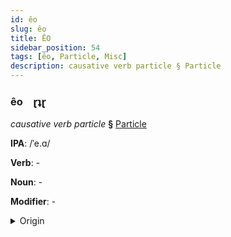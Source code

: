 ```yaml
---
id: êo
slug: êo
title: ÊO
sidebar_position: 54
tags: [êo, Particle, Misc]
description: causative verb particle § Particle
---
```


### êo&emsp;<span kind="abugida">ɽʇɽ</span>

*causative verb particle* **§** [Particle](../../tags/Particle)

**IPA**: /ˈe.ɑ/

**Verb**: -

**Noun**: -

**Modifier**: -

<details>
    <summary>Origin</summary>
    - -<br/>
    <em>Misc Language Family</em>
</details>